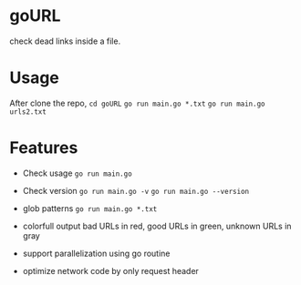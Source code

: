 # goURL

check dead links inside a file.

# Usage

After clone the repo, `cd goURL`
`go run main.go *.txt`
`go run main.go urls2.txt`

# Features

- Check usage
`go run main.go`

- Check version
`go run main.go -v`
`go run main.go --version`

- glob patterns
`go run main.go *.txt`

- colorfull output
bad URLs in red, good URLs in green, unknown URLs in gray

- support parallelization using go routine

- optimize network code by only request header

